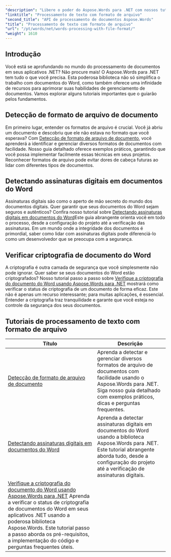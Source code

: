 ```yaml
---
"description": "Libere o poder do Aspose.Words para .NET com nossos tutoriais abrangentes sobre processamento de documentos, incluindo detecção de formato de arquivo e assinaturas digitais."
"linktitle": "Processamento de texto com formato de arquivo"
"second_title": "API de processamento de documentos Aspose.Words"
"title": "Processamento de texto com formato de arquivo"
"url": "/pt/words/net/words-processing-with-file-format/"
"weight": 1610
---
```


## Introdução

Você está se aprofundando no mundo do processamento de documentos em seus aplicativos .NET? Não procure mais! O Aspose.Words para .NET tem tudo o que você precisa. Esta poderosa biblioteca não só simplifica o trabalho com documentos do Word, como também oferece uma infinidade de recursos para aprimorar suas habilidades de gerenciamento de documentos. Vamos explorar alguns tutoriais importantes que o guiarão pelos fundamentos.

## Detecção de formato de arquivo de documento

Em primeiro lugar, entender os formatos de arquivo é crucial. Você já abriu um documento e descobriu que ele não estava no formato que você esperava? Com [Detecção de formato de arquivo de documento](./document-file-format-detection/), você aprenderá a identificar e gerenciar diversos formatos de documentos com facilidade. Nosso guia detalhado oferece exemplos práticos, garantindo que você possa implementar facilmente essas técnicas em seus projetos. Reconhecer formatos de arquivo pode evitar dores de cabeça futuras ao lidar com diferentes tipos de documentos. 

## Detectando assinaturas digitais em documentos do Word

Assinaturas digitais são como o aperto de mão secreto do mundo dos documentos digitais. Quer garantir que seus documentos do Word sejam seguros e autênticos? Confira nosso tutorial sobre [Detectando assinaturas digitais em documentos do Word](./detecting-digital-signatures/)Este guia abrangente orienta você em todo o processo, desde a configuração do projeto até a verificação das assinaturas. Em um mundo onde a integridade dos documentos é primordial, saber como lidar com assinaturas digitais pode diferenciá-lo como um desenvolvedor que se preocupa com a segurança.

## Verificar criptografia de documento do Word

A criptografia é outra camada de segurança que você simplesmente não pode ignorar. Quer saber se seus documentos do Word estão criptografados? Nosso tutorial passo a passo sobre [Verifique a criptografia do documento do Word usando Aspose.Words para .NET](./verify-word-document-encryption/) mostrará como verificar o status de criptografia de um documento de forma eficaz. Este não é apenas um recurso interessante; para muitas aplicações, é essencial. Entender a criptografia traz tranquilidade e garante que você esteja no controle da segurança dos seus documentos.

 ## Tutoriais de processamento de texto com formato de arquivo
| Título | Descrição |
| --- | --- |
| [Detecção de formato de arquivo de documento](./document-file-format-detection/) | Aprenda a detectar e gerenciar diversos formatos de arquivo de documentos com facilidade usando o Aspose.Words para .NET. Siga nosso guia detalhado com exemplos práticos, dicas e perguntas frequentes. |
| [Detectando assinaturas digitais em documentos do Word](./detecting-digital-signatures/) | Aprenda a detectar assinaturas digitais em documentos do Word usando a biblioteca Aspose.Words para .NET. Este tutorial abrangente aborda tudo, desde a configuração do projeto até a verificação de assinaturas digitais. |
| [Verifique a criptografia do documento do Word usando Aspose.Words para .NET](./verify-word-document-encryption/) Aprenda a verificar o status de criptografia de documentos do Word em seus aplicativos .NET usando a poderosa biblioteca Aspose.Words. Este tutorial passo a passo aborda os pré-requisitos, a implementação do código e perguntas frequentes úteis. |